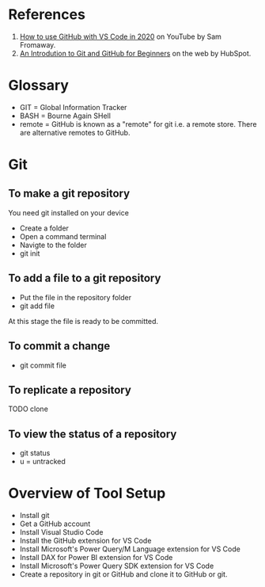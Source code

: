 # References
1. [How to use GitHub with VS Code in 2020](https://www.youtube.com/watch?v=3Tn58KQvWtU) on YouTube by Sam Fromaway.
1. [An Introdution to Git and GitHub for Beginners](https://product.hubspot.com/blog/git-and-github-tutorial-for-beginners) on the web by HubSpot.
# Glossary
- GIT = Global Information Tracker
- BASH = Bourne Again SHell
- remote = GitHub is known as a "remote" for git i.e. a remote store. There are alternative remotes to GitHub.
# Git
## To make a git repository
You need git installed on your device
- Create a folder
- Open a command terminal
- Navigte to the folder
- git init
## To add a file to a git repository
- Put the file in the repository folder
- git add file

At this stage the file is ready to be committed.
## To commit a change
- git commit file
## To replicate a repository
TODO clone
## To view the status of a repository
- git status
- u = untracked
# Overview of Tool Setup
- Install git
- Get a GitHub account
- Install Visual Studio Code
- Install the GitHub extension for VS Code
- Install Microsoft's Power Query/M Language extension for VS Code
- Install DAX for Power BI extension for VS Code
- Install Microsoft's Power Query SDK extension for VS Code
- Create a repository in git or GitHub and clone it to GitHub or git.
